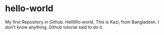 # hello-world
My first Repository in Github.
Helllllllo world, This is Kazi, from Bangladesh.
I don't know anything. Github tutorial said to do it.
